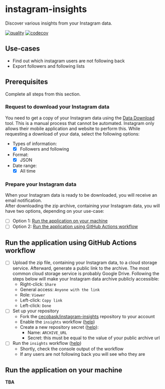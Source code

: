 # instagram-insights
Discover various insights from your Instagram data.

[![quality](https://github.com/cecobask/instagram-insights/actions/workflows/quality.yaml/badge.svg)](https://github.com/cecobask/instagram-insights/actions/workflows/quality.yaml)
[![codecov](https://codecov.io/gh/cecobask/instagram-insights/graph/badge.svg)](https://codecov.io/gh/cecobask/instagram-insights)

## Use-cases
- Find out which instagram users are not following back
- Export followers and following lists

## Prerequisites
Complete all steps from this section.

### Request to download your Instagram data
You need to get a copy of your Instagram data using the [Data Download](https://www.instagram.com/download/request) tool. This is a manual process that cannot 
be automated. Instagram only allows their mobile application and website to perform this. While requesting a download of
your data, select the following options:
- Types of information:
  - [x] Followers and following
- Format:
  - [x] JSON
- Date range:
  - [x] All time

### Prepare your Instagram data
When your Instagram data is ready to be downloaded, you will receive an email notification.  
After downloading the zip archive, containing your Instagram data, you will have two options, depending on your use-case:
- [ ] Option 1: [Run the application on your machine](#run-the-application-on-your-machine)
- [ ] Option 2: [Run the application using GitHub Actions workflow](#run-the-application-using-github-actions-workflow)

## Run the application using GitHub Actions workflow
- [ ] Upload the zip file, containing your Instagram data, to a cloud storage service. Afterward, generate a public link to
the archive. The most common cloud storage service is probably Google Drive. Following the steps below will make your 
Instagram data archive publicly accessible:
  - Right-click: `Share`
  - General access: `Anyone with the link`
  - Role: `Viewer`
  - Left-click: `Copy link`
  - Left-click: `Done`
- [ ] Set up your repository
  - Fork the [cecobask/instagram-insights](https://github.com/cecobask/instagram-insights) repository to your account
  - Enable the `insights` workflow ([help](https://docs.github.com/en/actions/using-workflows/disabling-and-enabling-a-workflow))
  - Create a new repository secret ([help](https://docs.github.com/en/actions/security-guides/using-secrets-in-github-actions#creating-secrets-for-a-repository)):
    - Name: `ARCHIVE_URL`
    - Secret: this must be equal to the value of your public archive url
- [ ] Run the `insights` workflow ([help](https://docs.github.com/en/actions/using-workflows/manually-running-a-workflow))
  - Shortly, check the console output of the workflow
  - If any users are not following back you will see who they are

## Run the application on your machine
**TBA**

